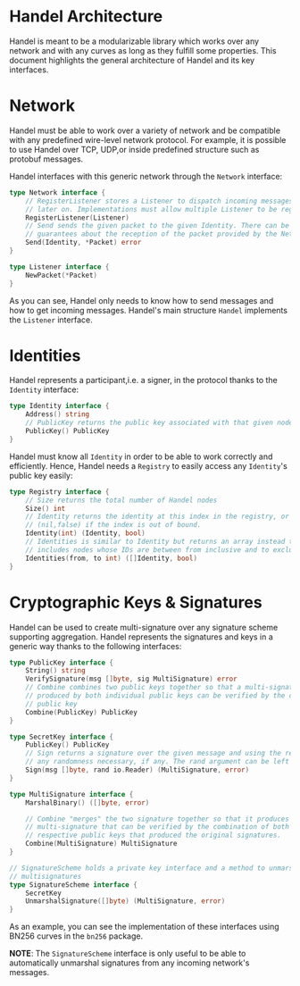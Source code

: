# Handel Architecture

Handel is meant to be a modularizable library which works over any network and
with any curves as long as they fulfill some properties. This document
highlights the general architecture of Handel and its key interfaces.

# Network

Handel must be able to work over a variety of network and be compatible with
any predefined wire-level network protocol. For example, it is possible to use
Handel over TCP, UDP,or inside predefined structure such as protobuf messages.

Handel interfaces with this generic network through the `Network` interface:
```go
type Network interface {
	// RegisterListener stores a Listener to dispatch incoming messages to it
	// later on. Implementations must allow multiple Listener to be registered.
	RegisterListener(Listener)
	// Send sends the given packet to the given Identity. There can be no
	// guarantees about the reception of the packet provided by the Network.
	Send(Identity, *Packet) error
}

type Listener interface {
	NewPacket(*Packet)
}

```
As you can see, Handel only needs to know how to send messages and how to get
incoming messages. Handel's main structure `Handel` implements the `Listener`
interface.

# Identities 

Handel represents a participant,i.e. a signer, in the protocol thanks to the
`Identity` interface:
```go
type Identity interface {
	Address() string
	// PublicKey returns the public key associated with that given node
	PublicKey() PublicKey
}
```
Handel must know all `Identity` in order to be able to work correctly and
efficiently. Hence, Handel needs a `Registry` to easily access any `Identity`'s
public key easily:
```go
type Registry interface {
	// Size returns the total number of Handel nodes
	Size() int
	// Identity returns the identity at this index in the registry, or
	// (nil,false) if the index is out of bound.
	Identity(int) (Identity, bool)
	// Identities is similar to Identity but returns an array instead that
	// includes nodes whose IDs are between from inclusive and to exclusive.
	Identities(from, to int) ([]Identity, bool)
}
```

# Cryptographic Keys & Signatures

Handel can be used to create multi-signature over any signature scheme
supporting aggregation. Handel represents the signatures and keys in a generic
way thanks to the following interfaces:
```go
type PublicKey interface {
	String() string
	VerifySignature(msg []byte, sig MultiSignature) error
	// Combine combines two public keys together so that a multi-signature
	// produced by both individual public keys can be verified by the combined
	// public key
	Combine(PublicKey) PublicKey
}

type SecretKey interface {
	PublicKey() PublicKey
	// Sign returns a signature over the given message and using the reader for
	// any randomness necessary, if any. The rand argument can be left nil.
	Sign(msg []byte, rand io.Reader) (MultiSignature, error)
}

type MultiSignature interface {
	MarshalBinary() ([]byte, error)

	// Combine "merges" the two signature together so that it produces an unique
	// multi-signature that can be verified by the combination of both
	// respective public keys that produced the original signatures.
	Combine(MultiSignature) MultiSignature
}

// SignatureScheme holds a private key interface and a method to unmarshal
// multisignatures
type SignatureScheme interface {
	SecretKey
	UnmarshalSignature([]byte) (MultiSignature, error)
}
```
As an example, you can see the implementation of these interfaces using BN256
curves in the `bn256` package.

**NOTE**: The `SignatureScheme` interface is only useful to be able to
automatically unmarshal signatures from any incoming network's messages.
